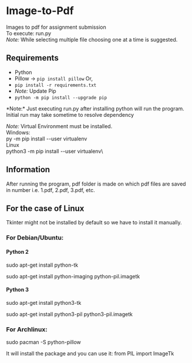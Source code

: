 # Image-to-Pdf
Images to pdf for assignment submission \
To execute: run.py \
*Note:* While selecting multiple file choosing one at a time is suggested.


## Requirements
* Python
* Pillow -> `pip install pillow` 
Or,
* `pip install -r requirements.txt` 
* *Note:* Update Pip 
* `python -m pip install --upgrade pip`
<a/>
*Note:* Just executing run.py after installing python will run the program. Initial run may take sometime to resolve dependency

*Note:* Virtual Environment must be installed.\
Windows:\
py -m pip install --user virtualenv\
Linux\
python3 -m pip install --user virtualenv\
## Information
After running the program, pdf folder is made on which pdf files are saved in number i.e. 1.pdf, 2.pdf, 3.pdf, etc.

## For the case of Linux
Tkinter might not be installed by default so we have to install it manually.

### For Debian/Ubuntu:

#### Python 2

sudo apt-get install python-tk

sudo apt-get install python-imaging python-pil.imagetk

#### Python 3

sudo apt-get install python3-tk

sudo apt-get install python3-pil python3-pil.imagetk
### For Archlinux:

sudo pacman -S python-pillow  

It will install the package and you can use it: from PIL import ImageTk

